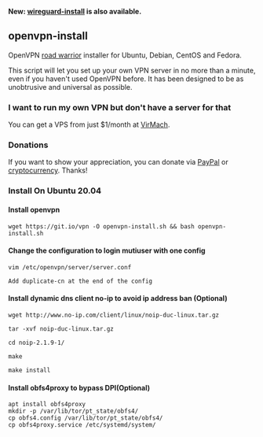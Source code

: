 **New: [wireguard-install](https://github.com/Nyr/wireguard-install) is also available.**

## openvpn-install
OpenVPN [road warrior](http://en.wikipedia.org/wiki/Road_warrior_%28computing%29) installer for Ubuntu, Debian, CentOS and Fedora.

This script will let you set up your own VPN server in no more than a minute, even if you haven't used OpenVPN before. It has been designed to be as unobtrusive and universal as possible.

### I want to run my own VPN but don't have a server for that
You can get a VPS from just $1/month at [VirMach](https://billing.virmach.com/aff.php?aff=4109&url=billing.virmach.com/cart.php?gid=18).

### Donations

If you want to show your appreciation, you can donate via [PayPal](https://www.paypal.com/cgi-bin/webscr?cmd=_s-xclick&hosted_button_id=VBAYDL34Z7J6L) or [cryptocurrency](https://pastebin.com/raw/M2JJpQpC). Thanks!

### Install On Ubuntu 20.04

#### Install openvpn 

`wget https://git.io/vpn -O openvpn-install.sh && bash openvpn-install.sh`

#### Change the configuration to login mutiuser with one config

```
vim /etc/openvpn/server/server.conf

Add duplicate-cn at the end of the config
```

#### Install dynamic dns client no-ip to avoid ip address ban (Optional)

```
wget http://www.no-ip.com/client/linux/noip-duc-linux.tar.gz

tar -xvf noip-duc-linux.tar.gz

cd noip-2.1.9-1/

make

make install
```

#### Install obfs4proxy to bypass DPI(Optional)

```
apt install obfs4proxy
mkdir -p /var/lib/tor/pt_state/obfs4/
cp obfs4.config /var/lib/tor/pt_state/obfs4/
cp obfs4proxy.service /etc/systemd/system/
```


